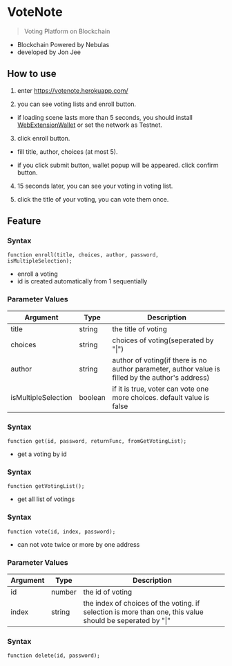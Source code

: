 # VoteNote

> Voting Platform on Blockchain

* Blockchain Powered by Nebulas
* developed by Jon Jee

## How to use
1. enter https://votenote.herokuapp.com/

2. you can see voting lists and enroll button.

- if loading scene lasts more than 5 seconds, you should install [WebExtensionWallet](https://github.com/ChengOrangeJu/WebExtensionWallet) or set the network as Testnet.

3. click enroll button.

- fill title, author, choices (at most 5).

- if you click submit button, wallet popup will be appeared. click confirm button.

4. 15 seconds later, you can see your voting in voting list.

5. click the title of your voting, you can vote them once.

## Feature

### Syntax
```
function enroll(title, choices, author, password, isMultipleSelection);
```
* enroll a voting
* id is created automatically from 1 sequentially

### Parameter Values
|Argument|Type  |Description|
|--------|------|-----------|
|title   |string|the title of voting|
|choices |string|choices of voting(seperated by "\|")|
|author  |string|author of voting(if there is no author parameter, author value is filled by the author's address)|
|isMultipleSelection|boolean|if it is true, voter can vote one more choices. default value is false|

### Syntax
```
function get(id, password, returnFunc, fromGetVotingList);
```
* get a voting by id

### Syntax
```
function getVotingList();
```
* get all list of votings

### Syntax
```
function vote(id, index, password);
```
* can not vote twice or more by one address

### Parameter Values
|Argument|Type  |Description|
|--------|------|-----------|
|id      |number|the id of voting|
|index   |string|the index of choices of the voting. if selection is more than one, this value should be seperated by "\|"|

### Syntax
```
function delete(id, password);
```
